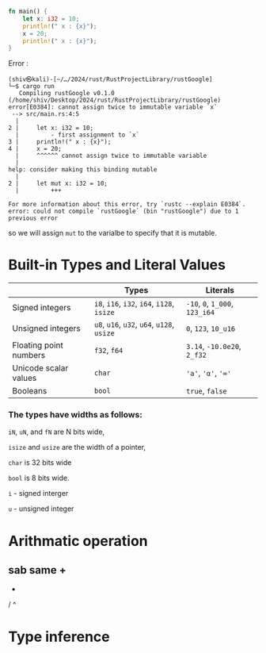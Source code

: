 ```rust
fn main() {
    let x: i32 = 10;
    println!(" x : {x}");
    x = 20;
    println!(" x : {x}");
}

```
Error : 
```
(shiv㉿kali)-[~/…/2024/rust/RustProjectLibrary/rustGoogle]
└─$ cargo run
   Compiling rustGoogle v0.1.0 (/home/shiv/Desktop/2024/rust/RustProjectLibrary/rustGoogle)
error[E0384]: cannot assign twice to immutable variable `x`
 --> src/main.rs:4:5
  |
2 |     let x: i32 = 10;
  |         - first assignment to `x`
3 |     println!(" x : {x}");
4 |     x = 20;
  |     ^^^^^^ cannot assign twice to immutable variable
  |
help: consider making this binding mutable
  |
2 |     let mut x: i32 = 10;
  |         +++

For more information about this error, try `rustc --explain E0384`.
error: could not compile `rustGoogle` (bin "rustGoogle") due to 1 previous error

```
so we will assign `mut` to the varialbe to specify that it is mutable.


# Built-in Types and Literal Values


|                           | **Types**                                | **Literals**                   |
|---------------------------|-------------------------------------------|---------------------------------|
| Signed integers           | `i8`, `i16`, `i32`, `i64`, `i128`, `isize`| `-10`, `0`, `1_000`, `123_i64` |
| Unsigned integers         | `u8`, `u16`, `u32`, `u64`, `u128`, `usize`| `0`, `123`, `10_u16`           |
| Floating point numbers    | `f32`, `f64`                              | `3.14`, `-10.0e20`, `2_f32`    |
| Unicode scalar values     | `char`                                    | `'a'`, `'α'`, `'∞'`            |
| Booleans                  | `bool`                                    | `true`, `false`                |




### The types have widths as follows:

`iN`, `uN`, and `fN` are N bits wide,

`isize` and `usize` are the width of a pointer,

`char` is 32 bits wide

`bool` is 8 bits wide.

`i` - signed interger 

`u` - unsigned integer 


# Arithmatic operation

sab same
+
-
*
/
^

# Type inference